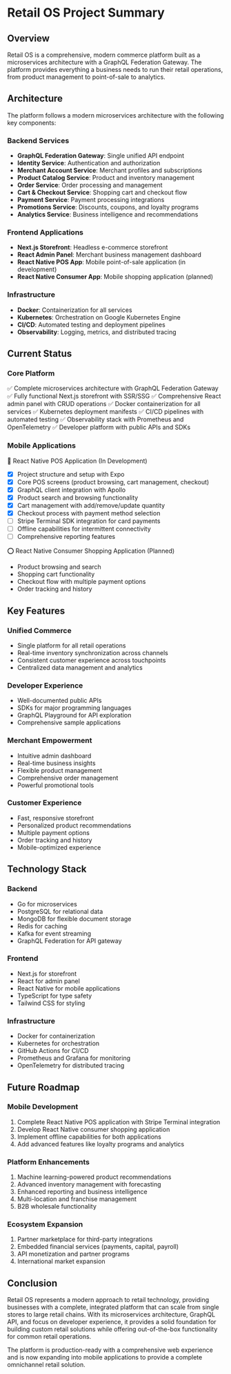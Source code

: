 # Retail OS Project Summary

## Overview

Retail OS is a comprehensive, modern commerce platform built as a microservices architecture with a GraphQL Federation Gateway. The platform provides everything a business needs to run their retail operations, from product management to point-of-sale to analytics.

## Architecture

The platform follows a modern microservices architecture with the following key components:

### Backend Services
- **GraphQL Federation Gateway**: Single unified API endpoint
- **Identity Service**: Authentication and authorization
- **Merchant Account Service**: Merchant profiles and subscriptions
- **Product Catalog Service**: Product and inventory management
- **Order Service**: Order processing and management
- **Cart & Checkout Service**: Shopping cart and checkout flow
- **Payment Service**: Payment processing integrations
- **Promotions Service**: Discounts, coupons, and loyalty programs
- **Analytics Service**: Business intelligence and recommendations

### Frontend Applications
- **Next.js Storefront**: Headless e-commerce storefront
- **React Admin Panel**: Merchant business management dashboard
- **React Native POS App**: Mobile point-of-sale application (in development)
- **React Native Consumer App**: Mobile shopping application (planned)

### Infrastructure
- **Docker**: Containerization for all services
- **Kubernetes**: Orchestration on Google Kubernetes Engine
- **CI/CD**: Automated testing and deployment pipelines
- **Observability**: Logging, metrics, and distributed tracing

## Current Status

### Core Platform
✅ Complete microservices architecture with GraphQL Federation Gateway
✅ Fully functional Next.js storefront with SSR/SSG
✅ Comprehensive React admin panel with CRUD operations
✅ Docker containerization for all services
✅ Kubernetes deployment manifests
✅ CI/CD pipelines with automated testing
✅ Observability stack with Prometheus and OpenTelemetry
✅ Developer platform with public APIs and SDKs

### Mobile Applications
🔄 React Native POS Application (In Development)
- [x] Project structure and setup with Expo
- [x] Core POS screens (product browsing, cart management, checkout)
- [x] GraphQL client integration with Apollo
- [x] Product search and browsing functionality
- [x] Cart management with add/remove/update quantity
- [x] Checkout process with payment method selection
- [ ] Stripe Terminal SDK integration for card payments
- [ ] Offline capabilities for intermittent connectivity
- [ ] Comprehensive reporting features

⭕ React Native Consumer Shopping Application (Planned)
- Product browsing and search
- Shopping cart functionality
- Checkout flow with multiple payment options
- Order tracking and history

## Key Features

### Unified Commerce
- Single platform for all retail operations
- Real-time inventory synchronization across channels
- Consistent customer experience across touchpoints
- Centralized data management and analytics

### Developer Experience
- Well-documented public APIs
- SDKs for major programming languages
- GraphQL Playground for API exploration
- Comprehensive sample applications

### Merchant Empowerment
- Intuitive admin dashboard
- Real-time business insights
- Flexible product management
- Comprehensive order management
- Powerful promotional tools

### Customer Experience
- Fast, responsive storefront
- Personalized product recommendations
- Multiple payment options
- Order tracking and history
- Mobile-optimized experience

## Technology Stack

### Backend
- Go for microservices
- PostgreSQL for relational data
- MongoDB for flexible document storage
- Redis for caching
- Kafka for event streaming
- GraphQL Federation for API gateway

### Frontend
- Next.js for storefront
- React for admin panel
- React Native for mobile applications
- TypeScript for type safety
- Tailwind CSS for styling

### Infrastructure
- Docker for containerization
- Kubernetes for orchestration
- GitHub Actions for CI/CD
- Prometheus and Grafana for monitoring
- OpenTelemetry for distributed tracing

## Future Roadmap

### Mobile Development
1. Complete React Native POS application with Stripe Terminal integration
2. Develop React Native consumer shopping application
3. Implement offline capabilities for both applications
4. Add advanced features like loyalty programs and analytics

### Platform Enhancements
1. Machine learning-powered product recommendations
2. Advanced inventory management with forecasting
3. Enhanced reporting and business intelligence
4. Multi-location and franchise management
5. B2B wholesale functionality

### Ecosystem Expansion
1. Partner marketplace for third-party integrations
2. Embedded financial services (payments, capital, payroll)
3. API monetization and partner programs
4. International market expansion

## Conclusion

Retail OS represents a modern approach to retail technology, providing businesses with a complete, integrated platform that can scale from single stores to large retail chains. With its microservices architecture, GraphQL API, and focus on developer experience, it provides a solid foundation for building custom retail solutions while offering out-of-the-box functionality for common retail operations.

The platform is production-ready with a comprehensive web experience and is now expanding into mobile applications to provide a complete omnichannel retail solution.